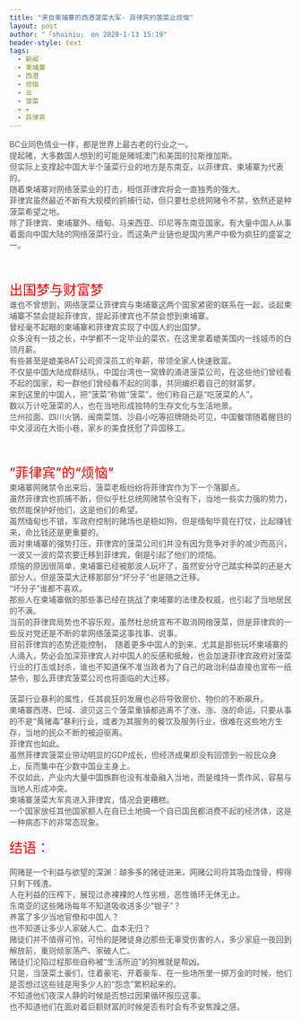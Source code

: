 ```yaml
---
title: "来自柬埔寨的西港菠菜大军- 菲律宾的菠菜业烦恼"
layout: post
author: "「shuiniu」 on 2020-1-13 15:19"
header-style: text
tags:
  - 新闻
  - 柬埔寨
  - 西港
  - 烦恼
  - 业
  - 菠菜
  - -
  - 菲律宾
---
```


<head></head>
<body>
 <font color="#555555">BC业同色情业一样，都是世界上最古老的行业之一。</font>
 <br> 
 <font color="#555555">提起赌，大多数国人想到的可能是赌城澳门和美国的拉斯维加斯。</font>
 <br> 
 <font color="#555555">但实际上支撑起中国大半个菠菜行业的地方是东南亚，以菲律宾、柬埔寨为代表的。</font>
 <br> 
 <font color="#555555">随着柬埔寨对网络菠菜业的打击，相信菲律宾将会一直独秀的强大。</font>
 <br> 
 <font color="#555555">菲律宾虽然最近不断有大规模的抓捕行动，但只要杜总统网赌令不禁，依然还是种菠菜希望之地。</font>
 <br> 
 <font color="#555555">除了菲律宾、柬埔寨外、缅甸、马来西亚、印尼等东南亚国家，有大量中国人从事着面向中国大陆的网络菠菜行业，而这条产业链也是国内黑产中极为疯狂的盛宴之一。</font>
 <br> 
 <br> 
 <br> 
 <br> 
 <font size="5"><font color="#555555"><font color="#ff0000">出国梦与财富梦</font></font></font>
 <br> 
 <font color="#555555">谁也不曾想到，网络菠菜让菲律宾与柬埔寨这两个国家紧密的联系在一起，谈起柬埔寨不禁会提起菲律宾，提起菲律宾也不禁会想到柬埔寨。</font>
 <br> 
 <font color="#555555">曾经毫不起眼的柬埔寨和菲律宾实现了中国人的出国梦。</font>
 <br> 
 <font color="#555555">众多没有一技之长，中学都不一定毕业的菜农，在这里拿着媲美国内一线城市的白领月薪。</font>
 <br> 
 <font color="#555555">有些甚至是媲美BAT公司资深员工的年薪，带领全家人快速致富。</font>
 <br> 
 <font color="#555555">不仅是中国大陆成群结队，中国台湾也一窝蜂的涌进菠菜公司，在这些他们曾经看不起的国家，和一群他们曾经看不起的同事，共同编织着自己的财富梦。</font>
 <br> 
 <font color="#555555">来到这里的中国人，把“菠菜”称做“菠菜”，他们称自己是“吃菠菜的人”。</font>
 <br> 
 <font color="#555555">数以万计吃菠菜的人，也在当地形成独特的生存文化与生活地景。</font>
 <br> 
 <font color="#555555">兰州拉面、四川火锅、闽南菜馆、沙县小吃等招牌随处可见，中国餐馆随着醒目的中文浸润在大街小巷，家乡的美食抚慰了异国移工。</font>
 <br> 
 <br> 
 <br> 
 <br> 
 <font size="5"><font color="#555555"><font color="#ff0000">“菲律宾”的“烦恼”</font></font></font>
 <br> 
 <font color="#555555">柬埔寨网赌禁令出来后，菠菜老板纷纷将菲律宾作为下一个落脚点。</font>
 <br> 
 <font color="#555555">虽然菲律宾也抓捕不断，但似乎杜总统网赌禁令没有下，当地一些实力强的势力，依然能保护好他们，这是他们的希望。</font>
 <br> 
 <font color="#555555">虽然缅甸也不错，军政府控制的赌场也是稳如狗，但是缅甸毕竟在打仗，比起赚钱来，命比钱还是更重要的。</font>
 <br> 
 <font color="#555555">面对柬埔寨的强势打压，菲律宾的菠菜公司们并没有因为竞争对手的减少而高兴，一波又一波的菜农要迁移到菲律宾，倒是引起了他们的烦恼。</font>
 <br> 
 <font color="#555555">烦恼的原因很简单，柬埔寨已经被那波人玩坏了，虽然安分守己踏实种菜的还是大部分人，但是菠菜大迁移那部分“坏分子”也是随之迁移。</font>
 <br> 
 <font color="#555555">“坏分子”谁都不喜欢。</font>
 <br> 
 <font color="#555555">那些人在柬埔寨做的那些事已经在挑战了柬埔寨的法律及权威，也引起了当地居民的不满。</font>
 <br> 
 <font color="#555555">当前的菲律宾局势也不容乐观，虽然杜总统宣布不取消网络菠菜，但是菲律宾的一些反对党还是不断的拿网络菠菜这事找事、说事。</font>
 <br> 
 <font color="#555555">目前菲律宾的态势还能控制，　随着更多中国人的到来，尤其是那些玩坏柬埔寨的人涌入，势必会加深菲律宾人对中国人的反感和抵触，也会加速菲律宾政府对菠菜行业的打击或封杀，谁也不知道保不准当政者为了自己的政治利益直接也宣布一纸禁令，那么菲律宾菠菜公司也将面临的大迁移。</font>
 <br> 
 <br> 
 <font color="#555555">菠菜行业暴利的属性，任其疯狂的发展也必将导致房价、物价的不断飙升。</font>
 <br> 
 <font color="#555555">柬埔寨西港、巴域、波贝这三个菠菜重镇都逃离不了涨、涨、涨的命运，只要从事的不是“黄赌毒”暴利行业，或者为其服务的餐饮及服务行业，很难在这些地方生存，当地的民众不断的被迫驱离。</font>
 <br> 
 <font color="#555555">菲律宾也如此。</font>
 <br> 
 <font color="#555555">虽然菲律宾菠菜业带动明显的GDP成长，但经济成果却没有回馈到一般民众身上，反而集中在少数中国业主身上。</font>
 <br> 
 <font color="#555555">不仅如此，产业内大量中国族群也没有准备融入当地，而是维持一贯作风，容易与当地人形成冲突。</font>
 <br> 
 <font color="#555555">柬埔寨菠菜大军真进入菲律宾，情况会更糟糕。</font>
 <br> 
 <font color="#555555">一个国家放任其他国家额人在自已土地搞一个自已国民都消费不起的经济体，这是一种病态下的非常态现象。</font>
 <br> 
 <br> 
 <font size="5"><font color="#555555"><font color="#ff0000">结语：</font></font></font>
 <br> 
 <br> 
 <font color="#555555">网赌是一个利益与欲望的深渊：越多多的赌徒进来，网赌公司将其吸血蚀骨，榨得只剩下残渣。</font>
 <br> 
 <font color="#555555">人在利益的压榨下，展现过赤裸裸的人性劣根，恶性循环无休无止。</font>
 <br> 
 <font color="#555555">东南亚的这些赌场每年不知道吸收进多少“银子”？</font>
 <br> 
 <font color="#555555">养富了多少当地官僚和中国人？</font>
 <br> 
 <font color="#555555">也不知道让多少人家破人亡、血本无归？</font>
 <br> 
 <font color="#555555">赌徒们并不值得可怜，可怜的是赌徒身边那些无辜受伤害的人，多少家庭一夜回到解放前，重则倾家荡产、家破人亡。</font>
 <br> 
 <font color="#555555">赌徒们沦陷过程那些自称被“生活所迫”的狗推就是帮凶。</font>
 <br> 
 <font color="#555555">只是，当菠菜土豪们，住着豪宅、开着豪车、在一些场所里一掷万金的时候，他们是否想过这些钱是用多少人的“怨念”累积起来的。</font>
 <br> 
 <font color="#555555">不知道他们夜深人静的时候是否想过因果循环报应这事。</font>
 <br> 
 <font color="#555555">也不知道他们在面对着巨额财富的时候是否有时会有不安焦躁之感。</font>
 <br>
</body>



